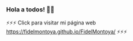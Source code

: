 ### Hola a todos! 👋👀

<!--
**FidelMontoya/FidelMontoya** is a ✨ _special_ ✨ repository because its `README.md` (this file) appears on your GitHub profile.

Here are some ideas to get you started:

- 🔭 I’m currently working on ...
- 🌱 I’m currently learning ...
- 👯 I’m looking to collaborate on ...
- 🤔 I’m looking for help with ...
- 💬 Ask me about ...
- 📫 How to reach me: ...
- 😄 Pronouns: ...
- ⚡ Fun fact: ...
-->

⚡⚡⚡ Click para visitar mi página web https://fidelmontoya.github.io/FidelMontoya/  ⚡⚡⚡

